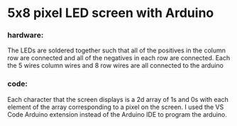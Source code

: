 # 5x8 pixel LED screen with Arduino

### hardware: 
The LEDs are soldered together such that all of the positives in the column row are connected and all of the negatives in each row are connected. 
Each the 5 wires column wires and 8 row wires are all connected to the arduino

### code:
Each character that the screen displays is a 2d array of 1s and 0s with each element of the array corresponding to a pixel on the screen.
I used the VS Code Arduino extension instead of the Arduino IDE to program the arduino.